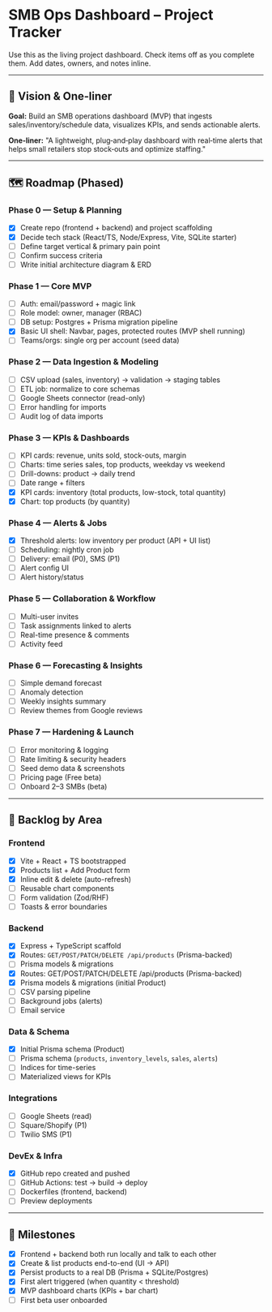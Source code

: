 # SMB Ops Dashboard – Project Tracker

Use this as the living project dashboard. Check items off as you complete them. Add dates, owners, and notes inline.

---

## 🔭 Vision & One‑liner
**Goal:** Build an SMB operations dashboard (MVP) that ingests sales/inventory/schedule data, visualizes KPIs, and sends actionable alerts.

**One‑liner:** "A lightweight, plug‑and‑play dashboard with real‑time alerts that helps small retailers stop stock‑outs and optimize staffing."

---

## 🗺️ Roadmap (Phased)

### Phase 0 — Setup & Planning
- [x] Create repo (frontend + backend) and project scaffolding
- [x] Decide tech stack (React/TS, Node/Express, Vite, SQLite starter)
- [ ] Define target vertical & primary pain point
- [ ] Confirm success criteria
- [ ] Write initial architecture diagram & ERD

### Phase 1 — Core MVP
- [ ] Auth: email/password + magic link
- [ ] Role model: owner, manager (RBAC)
- [ ] DB setup: Postgres + Prisma migration pipeline
- [x] Basic UI shell: Navbar, pages, protected routes (MVP shell running)
- [ ] Teams/orgs: single org per account (seed data)

### Phase 2 — Data Ingestion & Modeling
- [ ] CSV upload (sales, inventory) → validation → staging tables
- [ ] ETL job: normalize to core schemas
- [ ] Google Sheets connector (read-only)
- [ ] Error handling for imports
- [ ] Audit log of data imports

### Phase 3 — KPIs & Dashboards
- [ ] KPI cards: revenue, units sold, stock-outs, margin
- [ ] Charts: time series sales, top products, weekday vs weekend
- [ ] Drill-downs: product → daily trend
- [ ] Date range + filters
- [x] KPI cards: inventory (total products, low-stock, total quantity)
- [x] Chart: top products (by quantity)

### Phase 4 — Alerts & Jobs
- [x] Threshold alerts: low inventory per product (API + UI list)
- [ ] Scheduling: nightly cron job
- [ ] Delivery: email (P0), SMS (P1)
- [ ] Alert config UI
- [ ] Alert history/status

### Phase 5 — Collaboration & Workflow
- [ ] Multi-user invites
- [ ] Task assignments linked to alerts
- [ ] Real-time presence & comments
- [ ] Activity feed

### Phase 6 — Forecasting & Insights
- [ ] Simple demand forecast
- [ ] Anomaly detection
- [ ] Weekly insights summary
- [ ] Review themes from Google reviews

### Phase 7 — Hardening & Launch
- [ ] Error monitoring & logging
- [ ] Rate limiting & security headers
- [ ] Seed demo data & screenshots
- [ ] Pricing page (Free beta)
- [ ] Onboard 2–3 SMBs (beta)

---

## 🧱 Backlog by Area

### Frontend
- [x] Vite + React + TS bootstrapped
- [x] Products list + Add Product form
- [x] Inline edit & delete (auto-refresh)
- [ ] Reusable chart components
- [ ] Form validation (Zod/RHF)
- [ ] Toasts & error boundaries

### Backend
- [x] Express + TypeScript scaffold
- [x] Routes: `GET/POST/PATCH/DELETE /api/products` (Prisma-backed)
- [ ] Prisma models & migrations
- [x] Routes: GET/POST/PATCH/DELETE /api/products (Prisma-backed)
- [x] Prisma models & migrations (initial Product)
- [ ] CSV parsing pipeline
- [ ] Background jobs (alerts)
- [ ] Email service

### Data & Schema
- [x] Initial Prisma schema (Product)
- [ ] Prisma schema (`products`, `inventory_levels`, `sales`, `alerts`)
- [ ] Indices for time-series
- [ ] Materialized views for KPIs

### Integrations
- [ ] Google Sheets (read)
- [ ] Square/Shopify (P1)
- [ ] Twilio SMS (P1)

### DevEx & Infra
- [x] GitHub repo created and pushed
- [ ] GitHub Actions: test → build → deploy
- [ ] Dockerfiles (frontend, backend)
- [ ] Preview deployments

---

## 🎯 Milestones
- [x] Frontend + backend both run locally and talk to each other
- [x] Create & list products end-to-end (UI → API)
- [x] Persist products to a real DB (Prisma + SQLite/Postgres)
- [x] First alert triggered (when quantity < threshold)
- [x] MVP dashboard charts (KPIs + bar chart)
- [ ] First beta user onboarded
